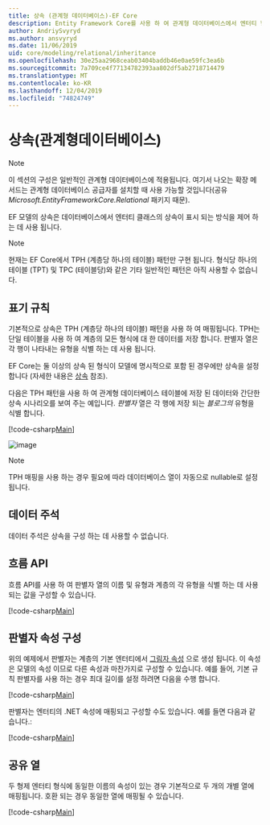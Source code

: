 ```yaml
---
title: 상속 (관계형 데이터베이스)-EF Core
description: Entity Framework Core를 사용 하 여 관계형 데이터베이스에서 엔터티 형식 상속을 구성 하는 방법
author: AndriySvyryd
ms.author: ansvyryd
ms.date: 11/06/2019
uid: core/modeling/relational/inheritance
ms.openlocfilehash: 30e25aa2968ceab03404baddb46e0ae59fc3ea6b
ms.sourcegitcommit: 7a709ce4f77134782393aa802df5ab2718714479
ms.translationtype: MT
ms.contentlocale: ko-KR
ms.lasthandoff: 12/04/2019
ms.locfileid: "74824749"
---
```

# <a name="inheritance-relational-database"></a>상속(관계형데이터베이스)

> [!NOTE]  
> 이 섹션의 구성은 일반적인 관계형 데이터베이스에 적용됩니다. 여기서 나오는 확장 메서드는 관계형 데이터베이스 공급자를 설치할 때 사용 가능할 것입니다(공유 *Microsoft.EntityFrameworkCore.Relational* 패키지 때문).

EF 모델의 상속은 데이터베이스에서 엔터티 클래스의 상속이 표시 되는 방식을 제어 하는 데 사용 됩니다.

> [!NOTE]  
> 현재는 EF Core에서 TPH (계층당 하나의 테이블) 패턴만 구현 됩니다. 형식당 하나의 테이블 (TPT) 및 TPC (테이블당)와 같은 기타 일반적인 패턴은 아직 사용할 수 없습니다.

## <a name="conventions"></a>표기 규칙

기본적으로 상속은 TPH (계층당 하나의 테이블) 패턴을 사용 하 여 매핑됩니다. TPH는 단일 테이블을 사용 하 여 계층의 모든 형식에 대 한 데이터를 저장 합니다. 판별자 열은 각 행이 나타내는 유형을 식별 하는 데 사용 됩니다.

EF Core는 둘 이상의 상속 된 형식이 모델에 명시적으로 포함 된 경우에만 상속을 설정 합니다 (자세한 내용은 [상속](../inheritance.md) 참조).

다음은 TPH 패턴을 사용 하 여 관계형 데이터베이스 테이블에 저장 된 데이터와 간단한 상속 시나리오를 보여 주는 예입니다. *판별자* 열은 각 행에 저장 되는 *블로그의* 유형을 식별 합니다.

[!code-csharp[Main](../../../../samples/core/Modeling/Conventions/InheritanceDbSets.cs#Model)]

![image](_static/inheritance-tph-data.png)

>[!NOTE]
> TPH 매핑을 사용 하는 경우 필요에 따라 데이터베이스 열이 자동으로 nullable로 설정 됩니다.

## <a name="data-annotations"></a>데이터 주석

데이터 주석은 상속을 구성 하는 데 사용할 수 없습니다.

## <a name="fluent-api"></a>흐름 API

흐름 API를 사용 하 여 판별자 열의 이름 및 유형과 계층의 각 유형을 식별 하는 데 사용 되는 값을 구성할 수 있습니다.

[!code-csharp[Main](../../../../samples/core/Modeling/FluentAPI/InheritanceTPHDiscriminator.cs#Inheritance)]

## <a name="configuring-the-discriminator-property"></a>판별자 속성 구성

위의 예제에서 판별자는 계층의 기본 엔터티에서 [그림자 속성](xref:core/modeling/shadow-properties) 으로 생성 됩니다. 이 속성은 모델의 속성 이므로 다른 속성과 마찬가지로 구성할 수 있습니다. 예를 들어, 기본 규칙 판별자를 사용 하는 경우 최대 길이를 설정 하려면 다음을 수행 합니다.

[!code-csharp[Main](../../../../samples/core/Modeling/FluentAPI/DefaultDiscriminator.cs#DiscriminatorConfiguration)]

판별자는 엔터티의 .NET 속성에 매핑되고 구성할 수도 있습니다. 예를 들면 다음과 같습니다.:

[!code-csharp[Main](../../../../samples/core/Modeling/FluentAPI/NonShadowDiscriminator.cs#NonShadowDiscriminator)]

## <a name="shared-columns"></a>공유 열

두 형제 엔터티 형식에 동일한 이름의 속성이 있는 경우 기본적으로 두 개의 개별 열에 매핑됩니다. 호환 되는 경우 동일한 열에 매핑될 수 있습니다.

[!code-csharp[Main](../../../../samples/core/Modeling/FluentAPI/SharedTPHColumns.cs#SharedTPHColumns)]